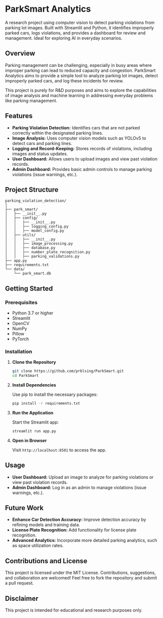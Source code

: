 # ParkSmart Analytics

A research project using computer vision to detect parking violations from parking lot images. Built with Streamlit and Python, it identifies improperly parked cars, logs violations, and provides a dashboard for review and management. Ideal for exploring AI in everyday scenarios.

## Overview

Parking management can be challenging, especially in busy areas where improper parking can lead to reduced capacity and congestion. ParkSmart Analytics aims to provide a simple tool to analyze parking lot images, detect improperly parked cars, and log these incidents for review.

This project is purely for R&D purposes and aims to explore the capabilities of image analysis and machine learning in addressing everyday problems like parking management.

## Features

- **Parking Violation Detection:** Identifies cars that are not parked correctly within the designated parking lines.
- **Image Analysis:** Uses computer vision models such as YOLOv5 to detect cars and parking lines.
- **Logging and Record-Keeping:** Stores records of violations, including images and status updates.
- **User Dashboard:** Allows users to upload images and view past violation records.
- **Admin Dashboard:** Provides basic admin controls to manage parking violations (issue warnings, etc.).

## Project Structure

```
parking_violation_detection/
│
├── park_smart/                     
│   ├── __init__.py
│   ├── config/
│   │   ├── __init__.py
│   │   ├── logging_config.py       
│   │   ├── model_config.py         
│   ├── utils/
│   │   ├── __init__.py
│   │   ├── image_processing.py             
│   │   ├── database.py             
│   │   ├── number_plate_recognition.py 
│   │   ├── parking_validations.py  
├── app.py                          
├── requirements.txt                
└── data/                           
    └── park_smart.db
```

## Getting Started

### Prerequisites

- Python 3.7 or higher
- Streamlit
- OpenCV
- NumPy
- Pillow
- PyTorch

### Installation

1. **Clone the Repository**

   ```bash
   git clone https://github.com/prblsing/ParkSmart.git
   cd ParkSmart
   ```

2. **Install Dependencies**

   Use pip to install the necessary packages:

   ```bash
   pip install -r requirements.txt
   ```

3. **Run the Application**

   Start the Streamlit app:

   ```bash
   streamlit run app.py
   ```

4. **Open in Browser**

   Visit `http://localhost:8501` to access the app.

## Usage

- **User Dashboard:** Upload an image to analyze for parking violations or view past violation records.
- **Admin Dashboard:** Log in as an admin to manage violations (issue warnings, etc.).

## Future Work

- **Enhance Car Detection Accuracy:** Improve detection accuracy by refining models and training data.
- **License Plate Recognition:** Add functionality for license plate recognition.
- **Advanced Analytics:** Incorporate more detailed parking analytics, such as space utilization rates.

## Contributions and License

This project is licensed under the MIT License. Contributions, suggestions, and collaboration are welcomed! Feel free to fork the repository and submit a pull request.

## Disclaimer

This project is intended for educational and research purposes only.
